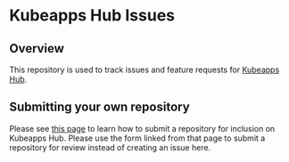 # Kubeapps Hub Issues

## Overview

This repository is used to track issues and feature requests for [Kubeapps
Hub](https://hub.kubeapps.com).

## Submitting your own repository

Please see [this page](https://hub.kubeapps.com/submit-repository) to learn how
to submit a repository for inclusion on Kubeapps Hub. Please use the form linked
from that page to submit a repository for review instead of creating an issue
here.
